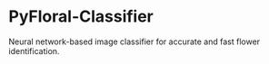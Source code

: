 # PyFloral-Classifier
Neural network-based image classifier for accurate and fast flower identification.
